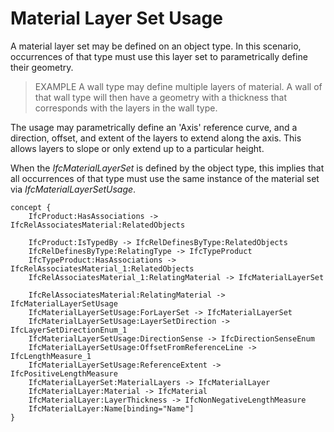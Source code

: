 Material Layer Set Usage
========================

A material layer set may be defined on an object type. In this scenario, occurrences of that type must use this layer set to parametrically define their geometry.

> EXAMPLE A wall type may define multiple layers of material. A wall of that wall type will then have a geometry with a thickness that corresponds with the layers in the wall type.

The usage may parametrically define an 'Axis' reference curve, and a direction, offset, and extent of the layers to extend along the axis. This allows layers to slope or only extend up to a particular height.

When the _IfcMaterialLayerSet_ is defined by the object type, this implies that all occurrences of that type must use the same instance of the material set via _IfcMaterialLayerSetUsage_.

```
concept {
    IfcProduct:HasAssociations -> IfcRelAssociatesMaterial:RelatedObjects

    IfcProduct:IsTypedBy -> IfcRelDefinesByType:RelatedObjects
    IfcRelDefinesByType:RelatingType -> IfcTypeProduct
    IfcTypeProduct:HasAssociations -> IfcRelAssociatesMaterial_1:RelatedObjects
    IfcRelAssociatesMaterial_1:RelatingMaterial -> IfcMaterialLayerSet

    IfcRelAssociatesMaterial:RelatingMaterial -> IfcMaterialLayerSetUsage
    IfcMaterialLayerSetUsage:ForLayerSet -> IfcMaterialLayerSet
    IfcMaterialLayerSetUsage:LayerSetDirection -> IfcLayerSetDirectionEnum_1
    IfcMaterialLayerSetUsage:DirectionSense -> IfcDirectionSenseEnum
    IfcMaterialLayerSetUsage:OffsetFromReferenceLine -> IfcLengthMeasure_1
    IfcMaterialLayerSetUsage:ReferenceExtent -> IfcPositiveLengthMeasure
    IfcMaterialLayerSet:MaterialLayers -> IfcMaterialLayer
    IfcMaterialLayer:Material -> IfcMaterial
    IfcMaterialLayer:LayerThickness -> IfcNonNegativeLengthMeasure
    IfcMaterialLayer:Name[binding="Name"]
}
```
